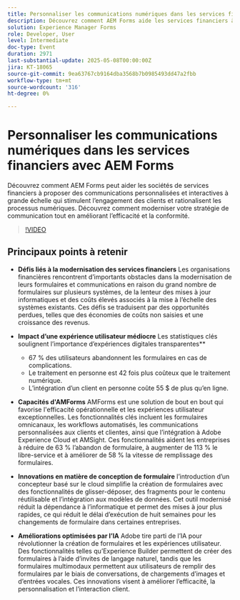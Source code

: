 ```yaml
---
title: Personnaliser les communications numériques dans les services financiers avec AEM Forms
description: Découvrez comment AEM Forms aide les services financiers à fournir des communications personnalisées et évolutives qui renforcent l’engagement, l’efficacité et la conformité.
solution: Experience Manager Forms
role: Developer, User
level: Intermediate
doc-type: Event
duration: 2971
last-substantial-update: 2025-05-08T00:00:00Z
jira: KT-18065
source-git-commit: 9ea63767cb9164dba3568b7b0985493dd47a2fbb
workflow-type: tm+mt
source-wordcount: '316'
ht-degree: 0%

---
```



# Personnaliser les communications numériques dans les services financiers avec AEM Forms

Découvrez comment AEM Forms peut aider les sociétés de services financiers à proposer des communications personnalisées et interactives à grande échelle qui stimulent l’engagement des clients et rationalisent les processus numériques. Découvrez comment moderniser votre stratégie de communication tout en améliorant l’efficacité et la conformité.

>[!VIDEO](https://video.tv.adobe.com/v/3458104/?learn=on&enablevpops)

## Principaux points à retenir

* **Défis liés à la modernisation des services financiers** Les organisations financières rencontrent d’importants obstacles dans la modernisation de leurs formulaires et communications en raison du grand nombre de formulaires sur plusieurs systèmes, de la lenteur des mises à jour informatiques et des coûts élevés associés à la mise à l’échelle des systèmes existants. Ces défis se traduisent par des opportunités perdues, telles que des économies de coûts non saisies et une croissance des revenus.

* **Impact d’une expérience utilisateur médiocre** Les statistiques clés soulignent l’importance d’expériences digitales transparentes**

   * 67 % des utilisateurs abandonnent les formulaires en cas de complications.
   * Le traitement en personne est 42 fois plus coûteux que le traitement numérique.
   * L’intégration d’un client en personne coûte 55 $ de plus qu’en ligne.

* **Capacités d&#39;AMForms** AMForms est une solution de bout en bout qui favorise l&#39;efficacité opérationnelle et les expériences utilisateur exceptionnelles. Les fonctionnalités clés incluent les formulaires omnicanaux, les workflows automatisés, les communications personnalisées aux clients et clientes, ainsi que l’intégration à Adobe Experience Cloud et AMSight. Ces fonctionnalités aident les entreprises à réduire de 63 % l’abandon de formulaire, à augmenter de 113 % le libre-service et à améliorer de 58 % la vitesse de remplissage des formulaires.

* **Innovations en matière de conception de formulaire** l’introduction d’un concepteur basé sur le cloud simplifie la création de formulaires avec des fonctionnalités de glisser-déposer, des fragments pour le contenu réutilisable et l’intégration aux modèles de données. Cet outil modernisé réduit la dépendance à l’informatique et permet des mises à jour plus rapides, ce qui réduit le délai d’exécution de huit semaines pour les changements de formulaire dans certaines entreprises.

* **Améliorations optimisées par l’IA** Adobe tire parti de l’IA pour révolutionner la création de formulaires et les expériences utilisateur. Des fonctionnalités telles qu’Experience Builder permettent de créer des formulaires à l’aide d’invites de langage naturel, tandis que les formulaires multimodaux permettent aux utilisateurs de remplir des formulaires par le biais de conversations, de chargements d’images et d’entrées vocales. Ces innovations visent à améliorer l’efficacité, la personnalisation et l’interaction client.